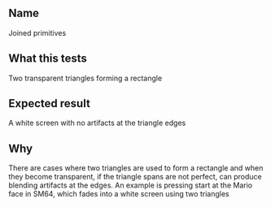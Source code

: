 ## Name
Joined primitives

## What this tests
Two transparent triangles forming a rectangle

## Expected result
A white screen with no artifacts at the triangle edges

## Why
There are cases where two triangles are used to form a rectangle and when they become transparent, if the triangle spans are not perfect, can produce blending artifacts at the edges. An example is pressing start at the Mario face in SM64, which fades into a white screen using two triangles